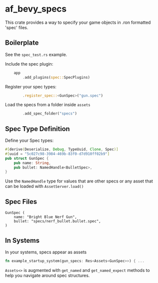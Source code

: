 # af_bevy_specs

This crate provides a way to specify your game objects in .ron formatted 'spec' files.

## Boilerplate

See the `spec_test.rs` example.

Include the spec plugin:

```rust
    app
        .add_plugins(spec::SpecPlugins)
```

Register your spec types:

```rust
        .register_spec::<GunSpec>("gun.spec")
```

Load the specs from a folder inside `assets`

```rust
        .add_spec_folder("specs")
```

## Spec Type Definition

Define your Spec types:

```rust
#[derive(Deserialize, Debug, TypeUuid, Clone, Spec)]
#[uuid = "5c027c98-3984-469b-83f0-d7d910ff02b9"]
pub struct GunSpec {
    pub name: String,
    pub bullet: NamedHandle<BulletSpec>,
}
```

Use the `NamedHandle` type for values that are other specs or any asset that can be loaded with `AssetServer.load()`

## Spec Files

```ron
GunSpec (
    name: "Bright Blue Nerf Gun",
    bullet: "specs/nerf_bullet.bullet.spec",
)
```

## In Systems

In your systems, specs appear as assets

```rust
fn example_startup_system(gun_specs: Res<Assets<GunSpec>>) { ... 
```

`Assets<>` is augmented with `get_named` and `get_named_expect` methods to help you navigate around spec structures.

